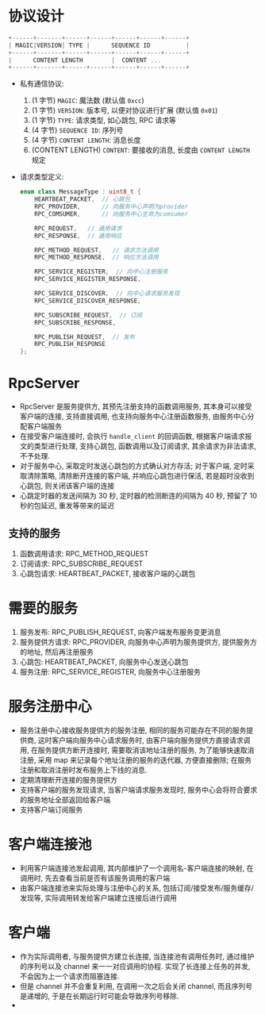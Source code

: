 # 协议设计
```cpp
+------+-------+------+------+------+------+------+
| MAGIC|VERSION| TYPE |      SEQUENCE ID          |
+------+-------+------+------+------+------+------+
|      CONTENT LENGTH        |  CONTENT ...
+------+-------+------+------+------+------+------+
```
- 私有通信协议: 
    1. (1 字节) `MAGIC`: 魔法数 (默认值 `0xcc`)
    2. (1 字节) `VERSION`: 版本号, 以便对协议进行扩展 (默认值 `0x01`)
    3. (1 字节) `TYPE`: 请求类型, 如心跳包, RPC 请求等
    4. (4 字节) `SEQUENCE ID`: 序列号
    5. (4 字节) `CONTENT LENGTH`: 消息长度
    6. (CONTENT LENGTH) `CONTENT`: 要接收的消息, 长度由 `CONTENT LENGTH` 规定

- 请求类型定义: 
    ```cpp
    enum class MessageType : uint8_t {
        HEARTBEAT_PACKET,  // 心跳包
        RPC_PROVIDER,      // 向服务中心声明为provider
        RPC_COMSUMER,      // 向服务中心生命为comsumer
    
        RPC_REQUEST,   // 通用请求
        RPC_RESPONSE,  // 通用响应
    
        RPC_METHOD_REQUEST,   // 请求方法调用
        RPC_METHOD_RESPONSE,  // 响应方法调用
    
        RPC_SERVICE_REGISTER,  // 向中心注册服务
        RPC_SERVICE_REGISTER_RESPONSE,
    
        RPC_SERVICE_DISCOVER,  // 向中心请求服务发现
        RPC_SERVICE_DISCOVER_RESPONSE,
    
        RPC_SUBSCRIBE_REQUEST,  // 订阅
        RPC_SUBSCRIBE_RESPONSE,
    
        RPC_PUBLISH_REQUEST,  // 发布
        RPC_PUBLISH_RESPONSE
    };
    ```

# RpcServer
- RpcServer 是服务提供方, 其预先注册支持的函数调用服务, 其本身可以接受客户端的连接, 支持直接调用, 也支持向服务中心注册函数服务, 由服务中心分配客户端服务
- 在接受客户端连接时, 会执行 `handle_client` 的回调函数, 根据客户端请求报文的类型进行处理, 支持心跳包, 函数调用以及订阅请求, 其余请求为非法请求, 不予处理.
- 对于服务中心, 采取定时发送心跳包的方式确认对方存活; 对于客户端, 定时采取清除策略, 清除断开连接的客户端, 并响应心跳包进行保活, 若是超时没收到心跳包, 则关闭该客户端的连接
- 心跳定时器的发送间隔为 30 秒, 定时器的检测断连的间隔为 40 秒, 预留了 10 秒的包延迟, 重发等带来的延迟
## 支持的服务
1. 函数调用请求: RPC_METHOD_REQUEST
2. 订阅请求: RPC_SUBSCRIBE_REQUEST
3. 心跳包请求: HEARTBEAT_PACKET, 接收客户端的心跳包
# 需要的服务
1. 服务发布: RPC_PUBLISH_REQUEST, 向客户端发布服务变更消息
2. 服务提供方请求: RPC_PROVIDER, 向服务中心声明为服务提供方, 提供服务方的地址, 然后再注册服务
3. 心跳包: HEARTBEAT_PACKET, 向服务中心发送心跳包
4. 服务注册: RPC_SERVICE_REGISTER, 向服务中心注册服务

# 服务注册中心
- 服务注册中心接收服务提供方的服务注册, 相同的服务可能存在不同的服务提供商, 这时客户端向服务中心请求服务时, 由客户端向服务提供方直接请求调用, 在服务提供方断开连接时, 需要取消该地址注册的服务, 为了能够快速取消注册, 采用 map 来记录每个地址注册的服务的迭代器, 方便直接删除; 在服务注册和取消注册时发布服务上下线的消息.
- 定期清理断开连接的服务提供方
- 支持客户端的服务发现请求, 当客户端请求服务发现时, 服务中心会将符合要求的服务地址全部返回给客户端
- 支持客户端订阅服务

# 客户端连接池
- 利用客户端连接池发起调用, 其内部维护了一个调用名-客户端连接的映射, 在调用时, 先去查看当前是否有该服务调用的客户端
- 由客户端连接池来实际处理与注册中心的关系, 包括订阅/接受发布/服务缓存/发现等, 实际调用转发给客户端建立连接后进行调用

# 客户端
- 作为实际调用者, 与服务提供方建立长连接, 当连接池有调用任务时, 通过维护的序列号以及 channel 来一一对应调用的协程. 实现了长连接上任务的并发, 不会因为上一个请求而阻塞连接.
- 但是 channel 并不会重复利用, 在调用一次之后会关闭 channel, 而且序列号是递增的, 于是在长期运行时可能会导致序列号移除.
- 